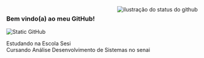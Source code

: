 <img align='right' src="https://github-readme-stats.vercel.app/api?username=AliceEingMayer&show_icons=true&title_color=a28af9&text_color=af552e&icon_color=783c00&bg_color=f8efd4&cache_seconds=2300" alt="ilustração do status do github">

### Bem vindo(a) ao meu GitHub!
 
<img src="https://img.shields.io/static/v1?label=Overview&message=AliceEingMayer&color=a28af9&style=for-the-badge&logo=GitHub" alt="Static GitHub">

<p>Estudando na Escola Sesi<br/> Cursando Análise Desenvolvimento de Sistemas no senai</p>
